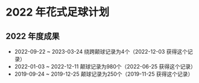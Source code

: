 # 2022 年花式足球计划

## 2022 年度成果

- 2022-09-22 ~ 2023-03-24 绕跨颠球记录为4个（2022-12-03 获得这个记录）
- 2022-01-03 ~ 2022-12-11 颠球记录为980个（2022-06-25 获得这个记录）
- 2019-09-24 ~ 2019-12-25 颠球记录为250个（2019-11-25 获得这个记录）
